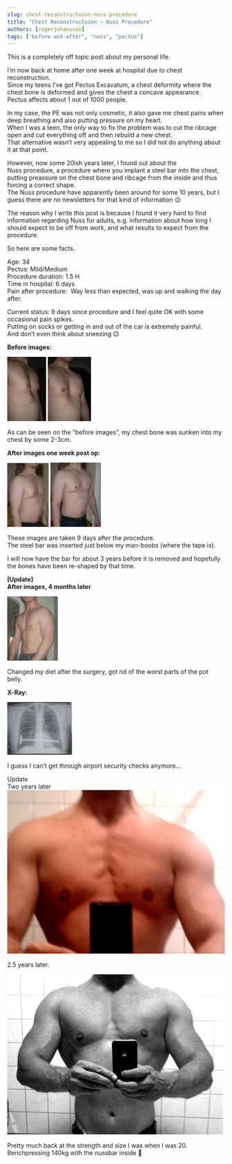 ```yaml
---
slug: chest-reconstructuion-nuss-procedure
title: "Chest Reconstructuion – Nuss Procedure"
authors: [rogerjohansson]
tags: ["before-and-after", "nuss", "pectus"]
---
```

This is a completely off topic post about my personal life.

<!-- truncate -->

I’m now back at home after one week at hospital due to chest reconstruction.  
Since my teens I’ve got Pectus Excavatum, a chest deformity where the chest bone is deformed and gives the chest a concave appearance.  
Pectus affects about 1 out of 1000 people.

In my case, the PE was not only cosmetic, it also gave me chest pains when deep breathing and also putting pressure on my heart.  
When I was a teen, the only way to fix the problem was to cut the ribcage open and cut everything off and then rebuild a new chest.  
That alternative wasn’t very appealing to me so I did not do anything about it at that point.

However, now some 20ish years later, I found out about the Nuss procedure, a procedure where you implant a steel bar into the chest, putting preassure on the chest bone and ribcage from the inside and thus forcing a correct shape.  
The Nuss procedure have apparently been around for some 10 years, but I guess there are no newsletters for that kind of information 😉

The reason why I write this post is because I found it very hard to find information regarding Nuss for adults, e.g. information about how long I should expect to be off from work, and what results to expect from the procedure.

So here are some facts.

Age: 34  
Pectus: Mild/Medium  
Procedure duration: 1.5 H  
Time in hospital: 6 days  
Pain after procedure:  Way less than expected, was up and walking the day after.

Current status: 9 days since procedure and I feel quite OK with some occasional pain spikes.  
Putting on socks or getting in and out of the car is extremely painful.  
And don’t even think about sneezing 😉

**Before images:**

[![](./p10100031.jpg)](http://rogeralsing.wordpress.com/wp-content/uploads/2010/02/p10100031.jpg) [![](./p10100041.jpg)](http://rogeralsing.wordpress.com/wp-content/uploads/2010/02/p10100041.jpg)

As can be seen on the “before images”, my chest bone was sunken into my chest by some 2-3cm.

**After images one week post op:**

[![](./p22500081.jpg)](http://rogeralsing.wordpress.com/wp-content/uploads/2010/02/p22500081.jpg) [![](./p22500091.jpg)](http://rogeralsing.wordpress.com/wp-content/uploads/2010/02/p22500091.jpg)

These images are taken 9 days after the procedure.  
The steel bar was inserted just below my man-boobs (where the tape is).

I will now have the bar for about 3 years before it is removed and hopefully the bones have been re-shaped by that time.

**\[Update\]  
After images, 4 months later**

[![](./4months.jpg)](http://rogeralsing.wordpress.com/wp-content/uploads/2010/02/4months.jpg)

Changed my diet after the surgery, got rid of the worst parts of the pot belly.

**X-Ray:**

[![](./p2250016.jpg)](http://rogeralsing.wordpress.com/wp-content/uploads/2010/02/p2250016.jpg)

I guess I can’t get through airport security checks anymore…

Update  
Two years later  
![](./2i2a1io.jpg)

2.5 years later.

[![](./flex3.jpg)](http://rogeralsing.wordpress.com/wp-content/uploads/2010/02/flex3.jpg)

Pretty much back at the strength and size I was when I was 20.  
Benchpressing 140kg with the nussbar inside 🙂
